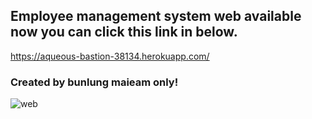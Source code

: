 <h2>Employee management system web available now you can click this link in below.</h2>
             
<a target="_blank">https://aqueous-bastion-38134.herokuapp.com/</a>
<h3>Created by bunlung maieam only!</h3>

![web](https://user-images.githubusercontent.com/89632301/192088929-22fc2985-fa75-4750-8b9b-562cc5a71c04.png)
